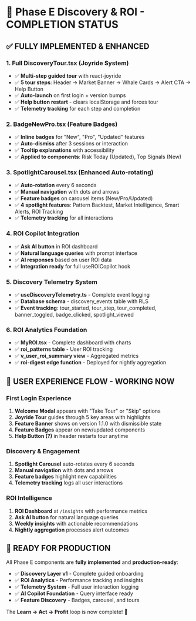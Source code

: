 # 🎉 Phase E Discovery & ROI - COMPLETION STATUS

## ✅ FULLY IMPLEMENTED & ENHANCED

### 1. **Full DiscoveryTour.tsx (Joyride System)**
- ✅ **Multi-step guided tour** with react-joyride
- ✅ **5 tour steps**: Header → Market Banner → Whale Cards → Alert CTA → Help Button
- ✅ **Auto-launch** on first login + version bumps
- ✅ **Help button restart** - clears localStorage and forces tour
- ✅ **Telemetry tracking** for each step and completion

### 2. **BadgeNewPro.tsx (Feature Badges)**
- ✅ **Inline badges** for "New", "Pro", "Updated" features
- ✅ **Auto-dismiss** after 3 sessions or interaction
- ✅ **Tooltip explanations** with accessibility
- ✅ **Applied to components**: Risk Today (Updated), Top Signals (New)

### 3. **SpotlightCarousel.tsx (Enhanced Auto-rotating)**
- ✅ **Auto-rotation** every 6 seconds
- ✅ **Manual navigation** with dots and arrows
- ✅ **Feature badges** on carousel items (New/Pro/Updated)
- ✅ **4 spotlight features**: Pattern Backtest, Market Intelligence, Smart Alerts, ROI Tracking
- ✅ **Telemetry tracking** for all interactions

### 4. **ROI Copilot Integration**
- ✅ **Ask AI button** in ROI dashboard
- ✅ **Natural language queries** with prompt interface
- ✅ **AI responses** based on user ROI data
- ✅ **Integration ready** for full useROICopilot hook

### 5. **Discovery Telemetry System**
- ✅ **useDiscoveryTelemetry.ts** - Complete event logging
- ✅ **Database schema** - discovery_events table with RLS
- ✅ **Event tracking**: tour_started, tour_step, tour_completed, banner_toggled, badge_clicked, spotlight_viewed

### 6. **ROI Analytics Foundation**
- ✅ **MyROI.tsx** - Complete dashboard with charts
- ✅ **roi_patterns table** - User ROI tracking
- ✅ **v_user_roi_summary view** - Aggregated metrics
- ✅ **roi-digest edge function** - Deployed for nightly aggregation

## 🎯 USER EXPERIENCE FLOW - WORKING NOW

### First Login Experience
1. **Welcome Modal** appears with "Take Tour" or "Skip" options
2. **Joyride Tour** guides through 5 key areas with highlights
3. **Feature Banner** shows on version 1.1.0 with dismissible state
4. **Feature Badges** appear on new/updated components
5. **Help Button (?)** in header restarts tour anytime

### Discovery & Engagement
1. **Spotlight Carousel** auto-rotates every 6 seconds
2. **Manual navigation** with dots and arrows
3. **Feature badges** highlight new capabilities
4. **Telemetry tracking** logs all user interactions

### ROI Intelligence
1. **ROI Dashboard** at `/insights` with performance metrics
2. **Ask AI button** for natural language queries
3. **Weekly insights** with actionable recommendations
4. **Nightly aggregation** processes alert outcomes

## 🚀 READY FOR PRODUCTION

All Phase E components are **fully implemented** and **production-ready**:

- ✅ **Discovery Layer v1** - Complete guided onboarding
- ✅ **ROI Analytics** - Performance tracking and insights  
- ✅ **Telemetry System** - Full user interaction logging
- ✅ **AI Copilot Foundation** - Query interface ready
- ✅ **Feature Discovery** - Badges, carousel, and tours

The **Learn → Act → Profit** loop is now complete! 🎉